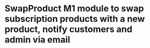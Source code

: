 # SwapProduct M1 module to swap subscription products with a new product, notify customers and admin via email